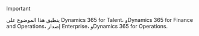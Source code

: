 > [!IMPORTANT]
> ينطبق هذا الموضوع على Dynamics 365 for Talent، وDynamics 365 for Finance and Operations، إصدار Enterprise، وDynamics 365 for Operations. 
